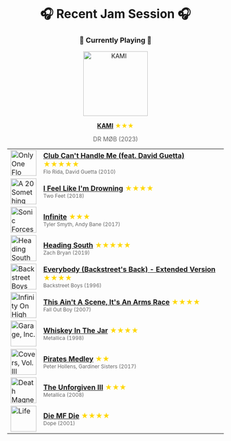 <div align='center'>

# 🎧 Recent Jam Session 🎧

<h3>🎵 Currently Playing 🎵</h3>

<a href="https://open.spotify.com/track/6rm58LPjSArdS4zEHSKXDu"><img src="https://i.scdn.co/image/ab67616d0000b27330c996f370c1a614f294765d" width="150" height="150" alt="KAMI" /></a>

<b><a href="https://open.spotify.com/track/6rm58LPjSArdS4zEHSKXDu">KAMI</a></b><span style="color: gold;"> ★★★</span>

<span style="color: #666;">DR MØB (2023)</span>

<table style='margin: 0 auto; max-width: 550px;'>
<tr>
<td width="60"><a href="https://open.spotify.com/track/6ebkx7Q5tTxrCxKq4GYj0Y"><img src="https://i.scdn.co/image/ab67616d0000b273c0ddb38854cde41708d606a1" width="60" height="60" alt="Only One Flo (Part 1)" /></a></td>
<td><b><a href="https://open.spotify.com/track/6ebkx7Q5tTxrCxKq4GYj0Y">Club Can't Handle Me (feat. David Guetta)</a></b> <span style="color: gold;"> ★★★★★</span><br><span style="font-size: 12px; color: #666;">Flo Rida, David Guetta (2010)</span></td>
</tr>
<tr>
<td width="60"><a href="https://open.spotify.com/track/3aauaXWRgwCMoykMbI0Jq1"><img src="https://i.scdn.co/image/ab67616d0000b273fe3a12c23f04549cef0fbe84" width="60" height="60" alt="A 20 Something Fuck" /></a></td>
<td><b><a href="https://open.spotify.com/track/3aauaXWRgwCMoykMbI0Jq1">I Feel Like I'm Drowning</a></b> <span style="color: gold;"> ★★★★</span><br><span style="font-size: 12px; color: #666;">Two Feet (2018)</span></td>
</tr>
<tr>
<td width="60"><a href="https://open.spotify.com/track/2CoMPoD8KUljU0AN7FZhur"><img src="https://i.scdn.co/image/ab67616d0000b27314103cfb997c24360a45a04d" width="60" height="60" alt="Sonic Forces Vocal Traxx On The Edge" /></a></td>
<td><b><a href="https://open.spotify.com/track/2CoMPoD8KUljU0AN7FZhur">Infinite</a></b> <span style="color: gold;"> ★★★</span><br><span style="font-size: 12px; color: #666;">Tyler Smyth, Andy Bane (2017)</span></td>
</tr>
<tr>
<td width="60"><a href="https://open.spotify.com/track/2Dct3GykKZ58hpWRFfe2Qd"><img src="https://i.scdn.co/image/ab67616d0000b273f9017bcd001d030d46850226" width="60" height="60" alt="Heading South" /></a></td>
<td><b><a href="https://open.spotify.com/track/2Dct3GykKZ58hpWRFfe2Qd">Heading South</a></b> <span style="color: gold;"> ★★★★★</span><br><span style="font-size: 12px; color: #666;">Zach Bryan (2019)</span></td>
</tr>
<tr>
<td width="60"><a href="https://open.spotify.com/track/5WTxbyWTpoqhdxEN2szOnl"><img src="https://i.scdn.co/image/ab67616d0000b273dafd4b9261a1ab9acd53a53d" width="60" height="60" alt="Backstreet Boys" /></a></td>
<td><b><a href="https://open.spotify.com/track/5WTxbyWTpoqhdxEN2szOnl">Everybody (Backstreet's Back) - Extended Version</a></b> <span style="color: gold;"> ★★★★</span><br><span style="font-size: 12px; color: #666;">Backstreet Boys (1996)</span></td>
</tr>
<tr>
<td width="60"><a href="https://open.spotify.com/track/1oagRT7LfpVlNJN6FSZDGp"><img src="https://i.scdn.co/image/ab67616d0000b273da071ae7564949fbbfc6904d" width="60" height="60" alt="Infinity On High" /></a></td>
<td><b><a href="https://open.spotify.com/track/1oagRT7LfpVlNJN6FSZDGp">This Ain't A Scene, It's An Arms Race</a></b> <span style="color: gold;"> ★★★★</span><br><span style="font-size: 12px; color: #666;">Fall Out Boy (2007)</span></td>
</tr>
<tr>
<td width="60"><a href="https://open.spotify.com/track/3ZpWy5rBZv2aLQAldnmTsP"><img src="https://i.scdn.co/image/ab67616d0000b2737e1f85f69323acac962516c4" width="60" height="60" alt="Garage, Inc." /></a></td>
<td><b><a href="https://open.spotify.com/track/3ZpWy5rBZv2aLQAldnmTsP">Whiskey In The Jar</a></b> <span style="color: gold;"> ★★★★</span><br><span style="font-size: 12px; color: #666;">Metallica (1998)</span></td>
</tr>
<tr>
<td width="60"><a href="https://open.spotify.com/track/693bMFOSAQxhzWXuia1N11"><img src="https://i.scdn.co/image/ab67616d0000b27346c74c22d018aebb237eb464" width="60" height="60" alt="Covers, Vol. III" /></a></td>
<td><b><a href="https://open.spotify.com/track/693bMFOSAQxhzWXuia1N11">Pirates Medley</a></b> <span style="color: gold;"> ★★</span><br><span style="font-size: 12px; color: #666;">Peter Hollens, Gardiner Sisters (2017)</span></td>
</tr>
<tr>
<td width="60"><a href="https://open.spotify.com/track/6guXhXMAHU4QYaEsobnS6v"><img src="https://i.scdn.co/image/ab67616d0000b273dfe44d577f07e08564ec73ed" width="60" height="60" alt="Death Magnetic" /></a></td>
<td><b><a href="https://open.spotify.com/track/6guXhXMAHU4QYaEsobnS6v">The Unforgiven III</a></b> <span style="color: gold;"> ★★★</span><br><span style="font-size: 12px; color: #666;">Metallica (2008)</span></td>
</tr>
<tr>
<td width="60"><a href="https://open.spotify.com/track/5bU4KX47KqtDKKaLM4QCzh"><img src="https://i.scdn.co/image/ab67616d0000b2731aa2474909c648492bcf27ce" width="60" height="60" alt="Life" /></a></td>
<td><b><a href="https://open.spotify.com/track/5bU4KX47KqtDKKaLM4QCzh">Die MF Die</a></b> <span style="color: gold;"> ★★★★</span><br><span style="font-size: 12px; color: #666;">Dope (2001)</span></td>
</tr>
</table>
</div>

